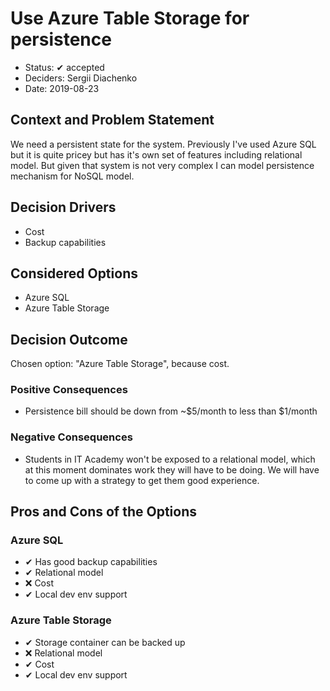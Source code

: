 # Use Azure Table Storage for persistence

* Status: ✔ accepted
* Deciders: Sergii Diachenko
* Date: 2019-08-23

## Context and Problem Statement

We need a persistent state for the system. Previously I've used Azure SQL but it is quite pricey but has it's own set of features including relational model. But given that system is not very complex I can model persistence mechanism for NoSQL model.

## Decision Drivers

* Cost
* Backup capabilities

## Considered Options

* Azure SQL
* Azure Table Storage

## Decision Outcome

Chosen option: "Azure Table Storage", because cost.

### Positive Consequences <!-- optional -->

* Persistence bill should be down from ~$5/month to less than $1/month

### Negative Consequences <!-- optional -->

* Students in IT Academy won't be exposed to a relational model, which at this moment dominates work they will have to be doing. We will have to come up with a strategy to get them good experience.

## Pros and Cons of the Options <!-- optional -->

### Azure SQL

* ✔ Has good backup capabilities
* ✔ Relational model
* ❌ Cost
* ✔ Local dev env support

### Azure Table Storage

* ✔ Storage container can be backed up
* ❌ Relational model
* ✔ Cost
* ✔ Local dev env support
